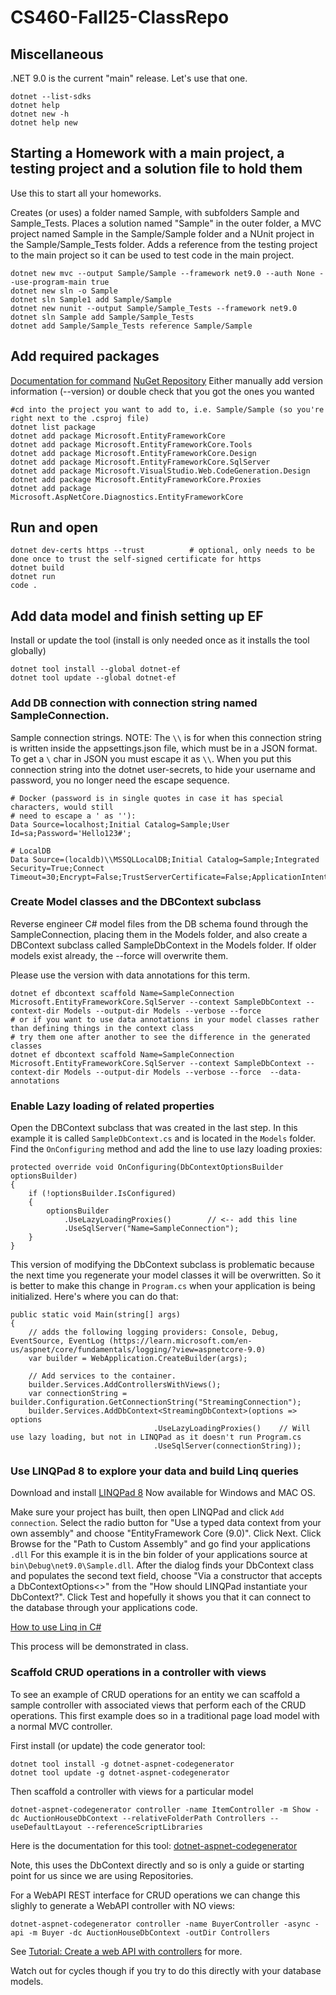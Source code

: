 # CS460-Fall25-ClassRepo
## Miscellaneous
.NET 9.0 is the current "main" release.  Let's use that one.
```
dotnet --list-sdks
dotnet help
dotnet new -h
dotnet help new
```

## Starting a Homework with a main project, a testing project and a solution file to hold them
Use this to start all your homeworks.

Creates (or uses) a folder named Sample, with subfolders Sample and Sample_Tests.  Places a solution named "Sample"  in the outer folder, a MVC project named Sample in the Sample/Sample folder and a NUnit project in the Sample/Sample_Tests folder.  Adds a reference from the testing project to the main project so it can be used to test code in the main project.
```
dotnet new mvc --output Sample/Sample --framework net9.0 --auth None --use-program-main true
dotnet new sln -o Sample
dotnet sln Sample1 add Sample/Sample
dotnet new nunit --output Sample/Sample_Tests --framework net9.0
dotnet sln Sample add Sample/Sample_Tests
dotnet add Sample/Sample_Tests reference Sample/Sample
```

## Add required packages
[Documentation for command](https://docs.microsoft.com/en-us/dotnet/core/tools/dotnet-add-package)
[NuGet Repository](https://www.nuget.org/)
Either manually add version information (--version) or double check that you got the ones you wanted

```
#cd into the project you want to add to, i.e. Sample/Sample (so you're right next to the .csproj file)
dotnet list package
dotnet add package Microsoft.EntityFrameworkCore
dotnet add package Microsoft.EntityFrameworkCore.Tools
dotnet add package Microsoft.EntityFrameworkCore.Design
dotnet add package Microsoft.EntityFrameworkCore.SqlServer
dotnet add package Microsoft.VisualStudio.Web.CodeGeneration.Design
dotnet add package Microsoft.EntityFrameworkCore.Proxies
dotnet add package Microsoft.AspNetCore.Diagnostics.EntityFrameworkCore
```

## Run and open
```
dotnet dev-certs https --trust          # optional, only needs to be done once to trust the self-signed certificate for https
dotnet build
dotnet run
code .
```

## Add data model and finish setting up EF
Install or update the tool (install is only needed once as it installs the tool globally)
```
dotnet tool install --global dotnet-ef
dotnet tool update --global dotnet-ef
```

### Add DB connection with connection string named SampleConnection.
Sample connection strings.  NOTE: The `\\` is for when this connection string is written inside the appsettings.json file, which must be in a JSON format.  To get a `\` char in JSON you must escape it as `\\`.  When you put this connection string into the dotnet user-secrets, to hide your username and password, you no longer need the escape sequence.

```
# Docker (password is in single quotes in case it has special characters, would still
# need to escape a ' as ''):
Data Source=localhost;Initial Catalog=Sample;User Id=sa;Password='Hello123#';

# LocalDB
Data Source=(localdb)\\MSSQLLocalDB;Initial Catalog=Sample;Integrated Security=True;Connect Timeout=30;Encrypt=False;TrustServerCertificate=False;ApplicationIntent=ReadWrite;MultiSubnetFailover=False

```

### Create Model classes and the DBContext subclass
Reverse engineer C# model files from the DB schema found through the SampleConnection, placing them in the Models folder, and also create a DBContext subclass called SampleDbContext in the Models folder.  If older models exist already, the --force will overwrite them.

Please use the version with data annotations for this term.
```
dotnet ef dbcontext scaffold Name=SampleConnection Microsoft.EntityFrameworkCore.SqlServer --context SampleDbContext --context-dir Models --output-dir Models --verbose --force
# or if you want to use data annotations in your model classes rather than defining things in the context class
# try them one after another to see the difference in the generated classes
dotnet ef dbcontext scaffold Name=SampleConnection Microsoft.EntityFrameworkCore.SqlServer --context SampleDbContext --context-dir Models --output-dir Models --verbose --force  --data-annotations

```
### Enable Lazy loading of related properties
Open the DBContext subclass that was created in the last step.  In this example it is called `SampleDbContext.cs` and is located in the `Models` folder.  Find the `OnConfiguring` method and add the line to use lazy loading proxies:
```
protected override void OnConfiguring(DbContextOptionsBuilder optionsBuilder)
{
    if (!optionsBuilder.IsConfigured)
    {
        optionsBuilder
            .UseLazyLoadingProxies()        // <-- add this line
            .UseSqlServer("Name=SampleConnection");
    }
}
```
This version of modifying the DbContext subclass is problematic because the next time you regenerate your model classes it will be overwritten.  So it is better to make this change in `Program.cs` when your application is being initialized.  Here's where you can do that:
```
public static void Main(string[] args)
{
    // adds the following logging providers: Console, Debug, EventSource, EventLog (https://learn.microsoft.com/en-us/aspnet/core/fundamentals/logging/?view=aspnetcore-9.0)
    var builder = WebApplication.CreateBuilder(args);

    // Add services to the container.
    builder.Services.AddControllersWithViews();
    var connectionString = builder.Configuration.GetConnectionString("StreamingConnection");
    builder.Services.AddDbContext<StreamingDbContext>(options => options
                                .UseLazyLoadingProxies()    // Will use lazy loading, but not in LINQPad as it doesn't run Program.cs
                                .UseSqlServer(connectionString));
```


### Use LINQPad 8 to explore your data and build Linq queries
Download and install [LINQPad 8](https://www.linqpad.net/) Now available for Windows and MAC OS.

Make sure your project has built, then open LINQPad and click `Add connection`.  Select the radio button for "Use a typed data context from your own assembly" and choose "EntityFramework Core (9.0)".  Click Next.  Click Browse for the "Path to Custom Assembly" and go find your applications `.dll`  For this example it is in the bin folder of your applications source at `bin\Debug\net9.0\Sample.dll`.  After the dialog finds your DbContext class and populates the second text field, choose "Via a constructor that accepts a DbContextOptions<>" from the "How should LINQPad instantiate your DbContext?".  Click Test and hopefully it shows you that it can connect to the database through your applications code.

[How to use Linq in C#](https://learn.microsoft.com/en-us/dotnet/csharp/linq/)

This process will be demonstrated in class.

### Scaffold CRUD operations in a controller with views
To see an example of CRUD operations for an entity we can scaffold a sample controller with associated views that perform each of the CRUD operations.  This first example does so in a traditional page load model with a normal MVC controller.

First install (or update) the code generator tool:
```
dotnet tool install -g dotnet-aspnet-codegenerator
dotnet tool update -g dotnet-aspnet-codegenerator
```

Then scaffold a controller with views for a particular model
```
dotnet-aspnet-codegenerator controller -name ItemController -m Show -dc AuctionHouseDbContext --relativeFolderPath Controllers --useDefaultLayout --referenceScriptLibraries
```

Here is the documentation for this tool: [dotnet-aspnet-codegenerator](https://learn.microsoft.com/en-us/aspnet/core/fundamentals/tools/dotnet-aspnet-codegenerator?view=aspnetcore-9.0)

Note, this uses the DbContext directly and so is only a guide or starting point for us since we are using Repositories.

For a WebAPI REST interface for CRUD operations we can change this slighly to generate a WebAPI controller with NO views:
```
dotnet-aspnet-codegenerator controller -name BuyerController -async -api -m Buyer -dc AuctionHouseDbContext -outDir Controllers
```
See [Tutorial: Create a web API with controllers](https://learn.microsoft.com/en-us/aspnet/core/tutorials/first-web-api?view=aspnetcore-9.0&tabs=visual-studio-code) for more.

Watch out for cycles though if you try to do this directly with your database models.  
